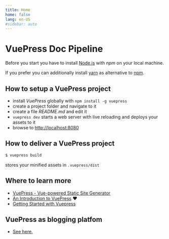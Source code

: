 ```yaml
---
title: Home
home: false
lang: en-US
#sidebar: auto
---
```

# VuePress Doc Pipeline

Before you start you have to install [Node.js](https://nodejs.org/en/) with _npm_
on your local machine.

If you prefer you can additionally install [yarn](https://yarnpkg.com/lang/en/)
as alternative to [npm](https://www.npmjs.com/).

## How to setup a VuePress project

* install _VuePress_ globally with `npm install -g vuepress`
* create a project folder and navigate to it
* create a file _README.md_ and edit it
* `vuepress dev` starts a web server with live reloading and deploys your assets to it
* browse to [http://localhost:8080](http://localhost:8080)

## How to deliver a VuePress project

```bash
$ vuepress build
```

stores your minified assets in `.vuepress/dist`

## Where to learn more

* [VuePress - Vue-powered Static Site Generator](https://vuepress.vuejs.org/)
* [An Introduction to VuePress](https://alligator.io/vuejs/vuepress-introduction/) :heart:
* [Getting Started with Vuepress](https://medium.com/@laurandidi21/getting-started-with-vuepress-ebf1b0ff6c0d)

## VuePress as blogging platfom

* [See here.](https://vuepress.vuejs.org/guide/#todo)
